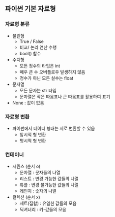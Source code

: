 ## 파이썬 기본 자료형

### 자료형 분류

- 불린형
  - True / False
  - 비교/ 논리 연산 수행
  - bool() 함수
- 수치형
  - 모든 정수의 타입은 int
  - 매우 큰 수 오버플로우 발생하지 않음
  - 정수가 아닌 모든 실수는 float
- 문자열
  - 모든 문자는 str 타입
  - 문자열은 작은 따옴표나 큰 따옴표를 활용하여 표기
- None : 값이 없음

### 자료형 변환

- 파이썬에서 데이터 형태는 서로 변환할 수 있음
  - 암시적 형 변환
  - 명시적 형 변환

### 컨테이너

- 시퀀스 (순서 o)
  - 문자열 : 문자들의 나열
  - 리스트 : 변경 가능한 값들의 나열
  - 튜플 : 변경 불가능한 값들의 나열
  - 레인지 : 숫자의 나열
- 컬렉션 (순서 x)
  - 세트(집합) : 유일한 값들의 모음
  - 딕셔너리 : 키-값들의 모음
